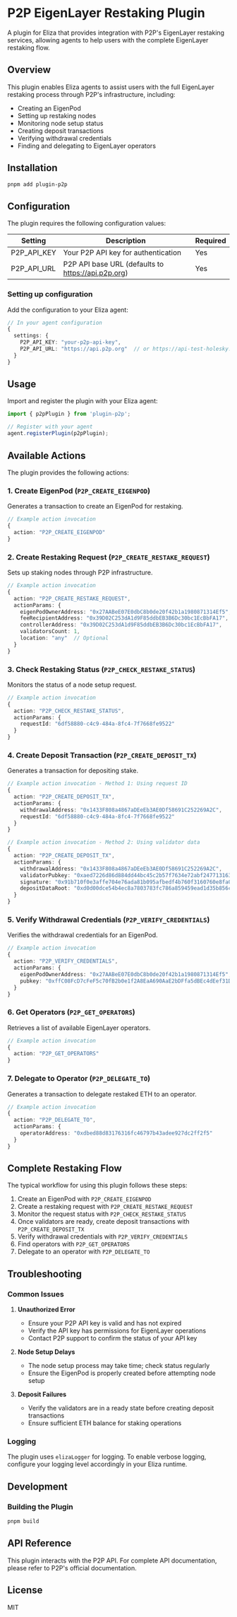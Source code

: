 # P2P EigenLayer Restaking Plugin

A plugin for Eliza that provides integration with P2P's EigenLayer restaking services, allowing agents to help users with the complete EigenLayer restaking flow.

## Overview

This plugin enables Eliza agents to assist users with the full EigenLayer restaking process through P2P's infrastructure, including:

- Creating an EigenPod
- Setting up restaking nodes
- Monitoring node setup status
- Creating deposit transactions
- Verifying withdrawal credentials
- Finding and delegating to EigenLayer operators

## Installation

```bash
pnpm add plugin-p2p
```

## Configuration

The plugin requires the following configuration values:

| Setting | Description | Required |
|---------|-------------|----------|
| P2P_API_KEY | Your P2P API key for authentication | Yes |
| P2P_API_URL | P2P API base URL (defaults to https://api.p2p.org) | Yes |

### Setting up configuration

Add the configuration to your Eliza agent:

```typescript
// In your agent configuration
{
  settings: {
    P2P_API_KEY: "your-p2p-api-key",
    P2P_API_URL: "https://api.p2p.org"  // or https://api-test-holesky.p2p.org for testing
  }
}
```

## Usage

Import and register the plugin with your Eliza agent:

```typescript
import { p2pPlugin } from 'plugin-p2p';

// Register with your agent
agent.registerPlugin(p2pPlugin);
```

## Available Actions

The plugin provides the following actions:

### 1. Create EigenPod (`P2P_CREATE_EIGENPOD`)

Generates a transaction to create an EigenPod for restaking.

```typescript
// Example action invocation
{
  action: "P2P_CREATE_EIGENPOD"
}
```

### 2. Create Restaking Request (`P2P_CREATE_RESTAKE_REQUEST`)

Sets up staking nodes through P2P infrastructure.

```typescript
// Example action invocation
{
  action: "P2P_CREATE_RESTAKE_REQUEST",
  actionParams: {
    eigenPodOwnerAddress: "0x27AABeE07E0dbC8b0de20f42b1a1980871314Ef5",
    feeRecipientAddress: "0x39D02C253dA1d9F85ddbEB3B6Dc30bc1EcBbFA17",
    controllerAddress: "0x39D02C253dA1d9F85ddbEB3B6Dc30bc1EcBbFA17",
    validatorsCount: 1,
    location: "any"  // Optional
  }
}
```

### 3. Check Restaking Status (`P2P_CHECK_RESTAKE_STATUS`)

Monitors the status of a node setup request.

```typescript
// Example action invocation
{
  action: "P2P_CHECK_RESTAKE_STATUS",
  actionParams: {
    requestId: "6df58880-c4c9-484a-8fc4-7f7668fe9522"
  }
}
```

### 4. Create Deposit Transaction (`P2P_CREATE_DEPOSIT_TX`)

Generates a transaction for depositing stake.

```typescript
// Example action invocation - Method 1: Using request ID
{
  action: "P2P_CREATE_DEPOSIT_TX",
  actionParams: {
    withdrawalAddress: "0x1433F808a4867aDEeEb3AE0Df58691C252269A2C",
    requestId: "6df58880-c4c9-484a-8fc4-7f7668fe9522"
  }
}

// Example action invocation - Method 2: Using validator data
{
  action: "P2P_CREATE_DEPOSIT_TX",
  actionParams: {
    withdrawalAddress: "0x1433F808a4867aDEeEb3AE0Df58691C252269A2C",
    validatorPubkey: "0xaed7226d86d884dd44bc45c2b57f7634e72abf247713163388b1c34d89a1322d7228ca023dbaf2465b822e35ba00da13",
    signature: "0x91b710f0e3affe704e76ada81b095afbedf4b760f3160760e8fa0298cc4858e0f325c2652dc698ec63c59db65562551114ab7fcafe1d675eaaf186fa7758800f0157bd0b51cd3a131fac562d6933658ddbf182aab8d20a9483b1392085e54cf5",
    depositDataRoot: "0xd0d00dce54b4ec8a7803783fc786a859459ead1d35b856c525cb289aba4b0f89"
  }
}
```

### 5. Verify Withdrawal Credentials (`P2P_VERIFY_CREDENTIALS`)

Verifies the withdrawal credentials for an EigenPod.

```typescript
// Example action invocation
{
  action: "P2P_VERIFY_CREDENTIALS",
  actionParams: {
    eigenPodOwnerAddress: "0x27AABeE07E0dbC8b0de20f42b1a1980871314Ef5",
    pubkey: "0xffC08FcD7cFeF5c70fB2b0e1f2A8EaA690AaE2bDFfa5dBEc4dEef31DcC0B19eB1f9Cebe3E2fe9eefBD9a1BDF6FD89b39"
  }
}
```

### 6. Get Operators (`P2P_GET_OPERATORS`)

Retrieves a list of available EigenLayer operators.

```typescript
// Example action invocation
{
  action: "P2P_GET_OPERATORS"
}
```

### 7. Delegate to Operator (`P2P_DELEGATE_TO`)

Generates a transaction to delegate restaked ETH to an operator.

```typescript
// Example action invocation
{
  action: "P2P_DELEGATE_TO",
  actionParams: {
    operatorAddress: "0xdbed88d83176316fc46797b43adee927dc2ff2f5"
  }
}
```

## Complete Restaking Flow

The typical workflow for using this plugin follows these steps:

1. Create an EigenPod with `P2P_CREATE_EIGENPOD`
2. Create a restaking request with `P2P_CREATE_RESTAKE_REQUEST`
3. Monitor the request status with `P2P_CHECK_RESTAKE_STATUS`
4. Once validators are ready, create deposit transactions with `P2P_CREATE_DEPOSIT_TX`
5. Verify withdrawal credentials with `P2P_VERIFY_CREDENTIALS`
6. Find operators with `P2P_GET_OPERATORS`
7. Delegate to an operator with `P2P_DELEGATE_TO`

## Troubleshooting

### Common Issues

1. **Unauthorized Error**
   - Ensure your P2P API key is valid and has not expired
   - Verify the API key has permissions for EigenLayer operations
   - Contact P2P support to confirm the status of your API key

2. **Node Setup Delays**
   - The node setup process may take time; check status regularly
   - Ensure the EigenPod is properly created before attempting node setup

3. **Deposit Failures**
   - Verify the validators are in a ready state before creating deposit transactions
   - Ensure sufficient ETH balance for staking operations

### Logging

The plugin uses `elizaLogger` for logging. To enable verbose logging, configure your logging level accordingly in your Eliza runtime.

## Development

### Building the Plugin

```bash
pnpm build
```

## API Reference

This plugin interacts with the P2P API. For complete API documentation, please refer to P2P's official documentation.

## License

MIT
